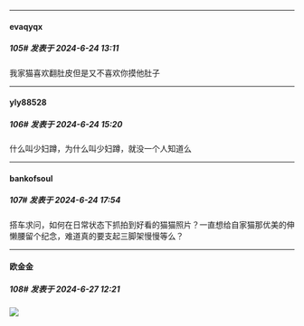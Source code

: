 ﻿
*****

####  evaqyqx  
##### 105#       发表于 2024-6-24 13:11

我家猫喜欢翻肚皮但是又不喜欢你摸他肚子


*****

####  yly88528  
##### 106#       发表于 2024-6-24 15:20

什么叫少妇蹲，为什么叫少妇蹲，就没一个人知道么


*****

####  bankofsoul  
##### 107#       发表于 2024-6-24 17:54

搭车求问，如何在日常状态下抓拍到好看的猫猫照片？一直想给自家猫那优美的伸懒腰留个纪念，难道真的要支起三脚架慢慢等么？


*****

####  欧金金  
##### 108#       发表于 2024-6-27 12:21

<img src="https://img.chkaja.com/1bc1d100d26bfa3b.gif" referrerpolicy="no-referrer">

